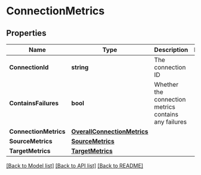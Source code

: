 # ConnectionMetrics

## Properties

Name | Type | Description | Notes
------------ | ------------- | ------------- | -------------
**ConnectionId** | **string** | The connection ID | 
**ContainsFailures** | **bool** | Whether the connection metrics contains any failures | 
**ConnectionMetrics** | [**OverallConnectionMetrics**](OverallConnectionMetrics.md) |  | 
**SourceMetrics** | [**SourceMetrics**](SourceMetrics.md) |  | 
**TargetMetrics** | [**TargetMetrics**](TargetMetrics.md) |  | 

[[Back to Model list]](../README.md#documentation-for-models) [[Back to API list]](../README.md#documentation-for-api-endpoints) [[Back to README]](../README.md)


